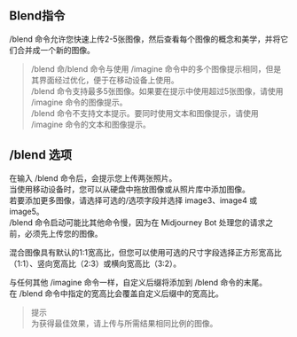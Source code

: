 ## Blend指令
/blend 命令允许您快速上传2-5张图像，然后查看每个图像的概念和美学，并将它们合并成一个新的图像。
> /blend 命/blend 命令与使用 /imagine 命令中的多个图像提示相同，但是其界面经过优化，便于在移动设备上使用。  
> /blend 命令支持最多5张图像。如果要在提示中使用超过5张图像，请使用 /imagine 命令的图像提示。  
> /blend 命令不支持文本提示。要同时使用文本和图像提示，请使用 /imagine 命令的文本和图像提示。  

## /blend 选项
在输入 /blend 命令后，会提示您上传两张照片。  
当使用移动设备时，您可以从硬盘中拖放图像或从照片库中添加图像。  
若要添加更多图像，请选择可选的/选项字段并选择 image3、image4 或 image5。  
/blend 命令启动可能比其他命令慢，因为在 Midjourney Bot 处理您的请求之前，必须先上传您的图像。  

混合图像具有默认的1:1宽高比，但您可以使用可选的尺寸字段选择正方形宽高比（1:1）、竖向宽高比（2:3）或横向宽高比（3:2）。  

与任何其他 /imagine 命令一样，自定义后缀将添加到 /blend 命令的末尾。  
在 /blend 命令中指定的宽高比会覆盖自定义后缀中的宽高比。  
> 提示  
> 为获得最佳效果，请上传与所需结果相同比例的图像。
